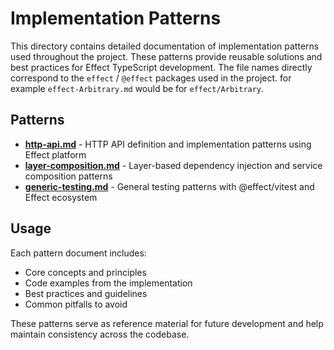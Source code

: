 # Implementation Patterns

This directory contains detailed documentation of implementation patterns used throughout the project. These patterns provide reusable solutions and best practices for Effect TypeScript development.
The file names directly correspond to the `effect` / `@effect` packages used in the project. for example `effect-Arbitrary.md` would be for `effect/Arbitrary`.
## Patterns

- **[http-api.md](@effect-platform-HttpApi.md)** - HTTP API definition and implementation patterns using Effect platform
- **[layer-composition.md](./layer-composition.md)** - Layer-based dependency injection and service composition patterns  
- **[generic-testing.md](./generic-testing.md)** - General testing patterns with @effect/vitest and Effect ecosystem

## Usage

Each pattern document includes:
- Core concepts and principles
- Code examples from the implementation
- Best practices and guidelines
- Common pitfalls to avoid

These patterns serve as reference material for future development and help maintain consistency across the codebase.